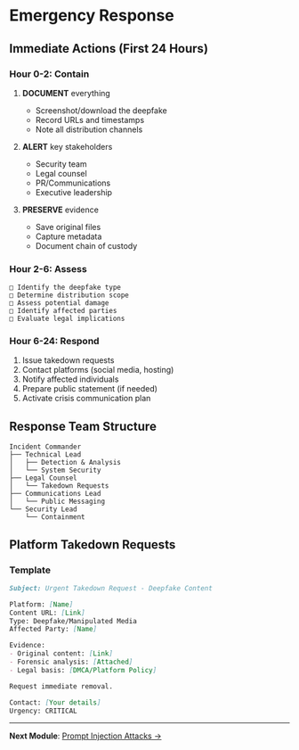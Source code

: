 # Emergency Response

## Immediate Actions (First 24 Hours)

### Hour 0-2: Contain

1. **DOCUMENT** everything
   - Screenshot/download the deepfake
   - Record URLs and timestamps
   - Note all distribution channels

2. **ALERT** key stakeholders
   - Security team
   - Legal counsel
   - PR/Communications
   - Executive leadership

3. **PRESERVE** evidence
   - Save original files
   - Capture metadata
   - Document chain of custody

### Hour 2-6: Assess

```
□ Identify the deepfake type
□ Determine distribution scope
□ Assess potential damage
□ Identify affected parties
□ Evaluate legal implications
```

### Hour 6-24: Respond

1. Issue takedown requests
2. Contact platforms (social media, hosting)
3. Notify affected individuals
4. Prepare public statement (if needed)
5. Activate crisis communication plan

## Response Team Structure

```
Incident Commander
├── Technical Lead
│   ├── Detection & Analysis
│   └── System Security
├── Legal Counsel
│   └── Takedown Requests
├── Communications Lead
│   └── Public Messaging
└── Security Lead
    └── Containment
```

## Platform Takedown Requests

### Template

```markdown
Subject: Urgent Takedown Request - Deepfake Content

Platform: [Name]
Content URL: [Link]
Type: Deepfake/Manipulated Media
Affected Party: [Name]

Evidence:
- Original content: [Link]
- Forensic analysis: [Attached]
- Legal basis: [DMCA/Platform Policy]

Request immediate removal.

Contact: [Your details]
Urgency: CRITICAL
```

---

**Next Module**: [Prompt Injection Attacks →](../prompt-injection/understanding.md)
